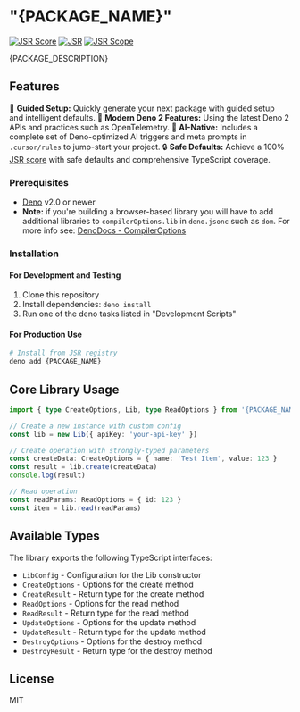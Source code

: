 # "{PACKAGE_NAME}"

[![JSR Score](https://jsr.io/badges/{PACKAGE_NAME}/score)](https://jsr.io/{PACKAGE_NAME})
[![JSR](https://jsr.io/badges/{PACKAGE_NAME})](https://jsr.io/{PACKAGE_NAME})
[![JSR Scope](https://jsr.io/badges/{PACKAGE_SCOPE})](https://jsr.io/{PACKAGE_SCOPE})

{PACKAGE_DESCRIPTION}

## Features

🚀 **Guided Setup:** Quickly generate your next package with guided setup and intelligent defaults.
🦖 **Modern Deno 2 Features:** Using the latest Deno 2 APIs and practices such as OpenTelemetry.
🤖 **AI-Native:** Includes a complete set of Deno-optimized AI triggers and meta prompts in `.cursor/rules` to jump-start your project.
🔒 **Safe Defaults:** Achieve a 100% [JSR score](https://jsr.io/docs/scoring) with safe defaults and comprehensive TypeScript coverage.

### Prerequisites

- [Deno](https://deno.com/) v2.0 or newer
- **Note:** if you're building a browser-based library you will have to add additional libraries to `compilerOptions.lib` in `deno.jsonc` such as `dom`. For more info see: [DenoDocs - CompilerOptions](https://docs.deno.com/runtime/reference/ts_config_migration/)

### Installation

#### For Development and Testing

1. Clone this repository
2. Install dependencies: `deno install`
3. Run one of the deno tasks listed in "Development Scripts"

#### For Production Use

```bash
# Install from JSR registry
deno add {PACKAGE_NAME}
```

## Core Library Usage

```typescript
import { type CreateOptions, Lib, type ReadOptions } from '{PACKAGE_NAME}'

// Create a new instance with custom config
const lib = new Lib({ apiKey: 'your-api-key' })

// Create operation with strongly-typed parameters
const createData: CreateOptions = { name: 'Test Item', value: 123 }
const result = lib.create(createData)
console.log(result)

// Read operation
const readParams: ReadOptions = { id: 123 }
const item = lib.read(readParams)
```

## Available Types

The library exports the following TypeScript interfaces:

- `LibConfig` - Configuration for the Lib constructor
- `CreateOptions` - Options for the create method
- `CreateResult` - Return type for the create method
- `ReadOptions` - Options for the read method
- `ReadResult` - Return type for the read method
- `UpdateOptions` - Options for the update method
- `UpdateResult` - Return type for the update method
- `DestroyOptions` - Options for the destroy method
- `DestroyResult` - Return type for the destroy method

## License

MIT
